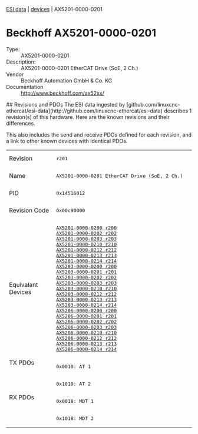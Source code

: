 <div class="nav"><a href="/esi-data">ESI data</a> | <a href="/esi-data/devices">devices</a> | AX5201-0000-0201</div>

#  Beckhoff AX5201-0000-0201

<dl>
  <dt>Type:</dt><dd>AX5201-0000-0201</dd>
  <dt>Description:</dt><dd>AX5201-0000-0201 EtherCAT Drive (SoE, 2 Ch.)</dd>
  <dt>Vendor</dt><dd>Beckhoff Automation GmbH & Co. KG</dd>
  <dt>Documentation</dt><dd><a href="http://www.beckhoff.com/ax52xx/">http://www.beckhoff.com/ax52xx/</a></dd>
</dl>
## Revisions and PDOs
The ESI data ingested by [github.com/linuxcnc-ethercat/esi-data](http://github.com/linuxcnc-ethercat/esi-data) describes 1 revision(s) of this hardware.  Here are the known revisions and their differences.

This also includes the send and receive PDOs defined for each revision, and a link to other known devices with identical PDOs.

<table>
<tr >
<td class="first">Revision</td>
<td ><pre>r201</pre></td>
</tr>
<tr >
<td class="first">Name</td>
<td ><pre>AX5201-0000-0201 EtherCAT Drive (SoE, 2 Ch.)</pre></td>
</tr>
<tr >
<td class="first">PID</td>
<td ><pre>0x14516012</pre></td>
</tr>
<tr >
<td class="first">Revision Code</td>
<td ><pre>0x00c90000</pre></td>
</tr>
<tr >
<td class="first">Equivalant Devices</td>
<td ><pre><a href="AX5201-0000-0200">AX5201-0000-0200 r200</a><br/><a href="AX5201-0000-0202">AX5201-0000-0202 r202</a><br/><a href="AX5201-0000-0203">AX5201-0000-0203 r203</a><br/><a href="AX5201-0000-0210">AX5201-0000-0210 r210</a><br/><a href="AX5201-0000-0212">AX5201-0000-0212 r212</a><br/><a href="AX5201-0000-0213">AX5201-0000-0213 r213</a><br/><a href="AX5201-0000-0214">AX5201-0000-0214 r214</a><br/><a href="AX5203-0000-0200">AX5203-0000-0200 r200</a><br/><a href="AX5203-0000-0201">AX5203-0000-0201 r201</a><br/><a href="AX5203-0000-0202">AX5203-0000-0202 r202</a><br/><a href="AX5203-0000-0203">AX5203-0000-0203 r203</a><br/><a href="AX5203-0000-0210">AX5203-0000-0210 r210</a><br/><a href="AX5203-0000-0212">AX5203-0000-0212 r212</a><br/><a href="AX5203-0000-0213">AX5203-0000-0213 r213</a><br/><a href="AX5203-0000-0214">AX5203-0000-0214 r214</a><br/><a href="AX5206-0000-0200">AX5206-0000-0200 r200</a><br/><a href="AX5206-0000-0201">AX5206-0000-0201 r201</a><br/><a href="AX5206-0000-0202">AX5206-0000-0202 r202</a><br/><a href="AX5206-0000-0203">AX5206-0000-0203 r203</a><br/><a href="AX5206-0000-0210">AX5206-0000-0210 r210</a><br/><a href="AX5206-0000-0212">AX5206-0000-0212 r212</a><br/><a href="AX5206-0000-0213">AX5206-0000-0213 r213</a><br/><a href="AX5206-0000-0214">AX5206-0000-0214 r214</a></pre></td>
</tr>
<tr class="txpdo pdosection">
<td class="first" rowspan=2 valign=top>TX PDOs</td>
<td><pre>0x0010: AT 1</pre></td>
<td></td>
</tr>
<tr class="txpdo pdosection">
<td ><pre>0x1010: AT 2</pre></td>
</tr>
<tr class="rxpdo pdosection">
<td class="first" rowspan=2 valign=top>RX PDOs</td>
<td><pre>0x0018: MDT 1</pre></td>
<td></td>
</tr>
<tr class="rxpdo pdosection">
<td ><pre>0x1018: MDT 2</pre></td>
</tr>
</table>

